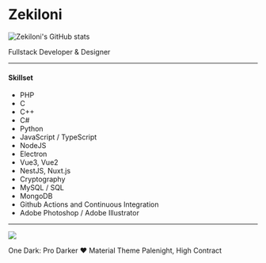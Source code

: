 # Zekiloni

![Zekiloni's GitHub stats](https://github-readme-stats.vercel.app/api?username=Zekiloni&show_icons=true&theme=onedark)


Fullstack Developer & Designer

---

#### **Skillset**

* PHP
* C
* C++
* C#
* Python
* JavaScript / TypeScript
* NodeJS
* Electron
* Vue3, Vue2
* NestJS, Nuxt.js 
* Cryptography
* MySQL / SQL
* MongoDB
* Github Actions and Continuous Integration
* Adobe Photoshop / Adobe Illustrator

---

![](https://komarev.com/ghpvc/?username=Zekiloni)

One Dark: Pro Darker ❤️ Material Theme Palenight, High Contract
